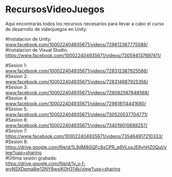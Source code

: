 # RecursosVideoJuegos
Aquí encontrarás todos los recursos necesarios para llevar a cabo el curso de desarrollo de videojuegos en Unity.

#Instalacion de Unity:
www.facebook.com/100022404935671/videos/729812367775588/     
#Instalacion de Visual Studio:
https://www.facebook.com/100022404935671/videos/730594137697411/

#Sesion 1:
www.facebook.com/100022404935671/videos/728312387925586/            
#Sesion 2:
www.facebook.com/100022404935671/videos/728314687925356/          
#Sesion 3:
www.facebook.com/100022404935671/videos/729082567848568/            
#Sesion 4:
www.facebook.com/100022404935671/videos/729818114441680/   
#Sesion 5:
www.facebook.com/100022404935671/videos/730520537704771/     
#Sesion 6:
www.facebook.com/100022404935671/videos/734019010688257/   
#Sesion 7:
https://www.facebook.com/100022404935671/videos/735464917210333/       
#Sesión 8:
https://drive.google.com/file/d/1L9dM8GQFc8xCPR_q6VLosJE6yhHZ0QuI/view?usp=sharing                  
#Última sesión grabada:                   
https://drive.google.com/file/d/1y_v-f-wyNSXDpma8w12NY8wsiK0H314k/view?usp=sharing  
 
 
